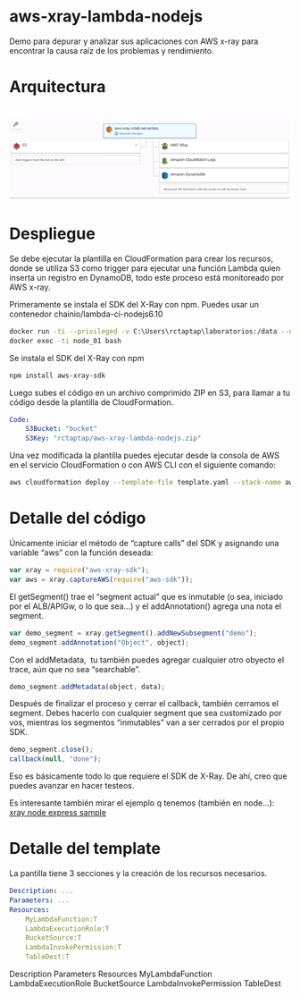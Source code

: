 # aws-xray-lambda-nodejs
Demo para depurar y analizar sus aplicaciones con AWS x-ray para encontrar la causa raíz de los problemas y rendimiento.

# Arquitectura
# ![Logo](aws-xray-lambda-nodejs-architecture.png)

# Despliegue
Se debe ejecutar la plantilla en CloudFormation para crear los recursos, donde se utiliza S3 como trigger para ejecutar una función Lambda quien inserta un registro en DynamoDB, todo este proceso está monitoreado por AWS x-ray.

Primeramente se instala el SDK del X-Ray con npm. Puedes usar un contenedor chainio/lambda-ci-nodejs6.10

```bash
docker run -ti --privileged -v C:\Users\rctaptap\laboratorios:/data --name node_01 -d chainio/lambda-ci-nodejs6.10 /bin/bash
docker exec -ti node_01 bash
```
    
Se instala el SDK del X-Ray con npm
```bash 
npm install aws-xray-sdk
```
    
Luego subes el código en un archivo comprimido ZIP en S3, para llamar a tu código desde la plantilla de CloudFormation.
```YAML
Code:
    S3Bucket: "bucket"
    S3Key: "rctaptap/aws-xray-lambda-nodejs.zip"
```
        
Una vez modificada la plantilla puedes ejecutar desde la consola de AWS en el servicio CloudFormation o con AWS CLI con el siguiente comando:
```bash
aws cloudformation deploy --template-file template.yaml --stack-name aws-xray-lambda-nodejs --capabilities CAPABILITY_NAMED_IAM --region ap-northeast-1
```

# Detalle del código

Únicamente iniciar el método de “capture calls” del SDK y asignando una variable “aws” con la función deseada:

```javascript
var xray = require("aws-xray-sdk");
var aws = xray.captureAWS(require("aws-sdk"));
```

El getSegment() trae el “segment actual” que es inmutable (o sea, iniciado por el ALB/APIGw, o lo que sea...) y el addAnnotation() agrega una nota el segment.

```javascript
var demo_segment = xray.getSegment().addNewSubsegment("demo");
demo_segment.addAnnotation("Object", object);
```

Con el addMetadata,  tu también puedes agregar cualquier otro obyecto el trace, aún que no sea “searchable”.

```javascript
demo_segment.addMetadata(object, data);
```
  
Después de finalizar el proceso y cerrar el callback, también cerramos el segment. Debes hacerlo con cualquier segment que sea customizado por vos, mientras los segmentos “inmutables” van a ser cerrados por el propio SDK.

```javascript
demo_segment.close();
callback(null, "done");
```

Eso es básicamente todo lo que requiere el SDK de X-Ray. De ahí, creo que puedes avanzar en hacer testeos.

Es interesante también mirar el ejemplo q tenemos (también en node...): [xray node express sample](https://github.com/aws-samples/eb-node-express-sample/tree/xray)

# Detalle del template
La pantilla tiene 3 secciones y la creación de los recursos necesarios.

```YAML
Description: ...
Parameters: ...
Resources: 
    MyLambdaFunction:T
    LambdaExecutionRole:T
    BucketSource:T
    LambdaInvokePermission:T
    TableDest:T
```    
Description
Parameters
Resources
MyLambdaFunction
LambdaExecutionRole
BucketSource
LambdaInvokePermission
TableDest
